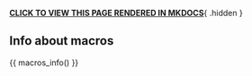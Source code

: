 **[CLICK TO VIEW THIS PAGE RENDERED IN MKDOCS](https://nesi.github.io/support-docs/MACROS/)**{ .hidden }

## Info about macros

{{ macros_info() }}
